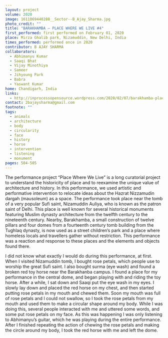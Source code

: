 ```yaml
---
layout: project
volume: 2020
image: 1611069440288__Sector--B_Ajay_Sharma.jpg
photo_credit: ""
title: "BARAKHAMBA – PLACE WHERE WE LIVE #4"
first_performed: first performed on February 01, 2020
place: Mirza Ghalib park, Nizamuddin, New Delhi, India
times_performed: performed once in 2020
contributor: B AJAY SHARMA
collaborators:
  - Abhimanyu Kumar
  - Saaqi Bhat
  - Vijay Minothiya
  - Sameer
  - Jihyoung Park
  - Babra
  - Yaswant Kumar
home: Chandigarh, India
links:
  - http://inprocessopensource.wordpress.com/2020/02/07/barakhamba-place-where-we-live4
contact: 2bajaysharma@gmail.com
footnote: ""
tags:
  - animals
  - architecture
  - body
  - circularity
  - face
  - history
  - horse
  - intervention
  - listening
  - monument
pages: 504-505
---
```


The performance project “Place Where We Live” is a long curatorial project to understand the historicity of place and to reexamine the unique value of architecture and history. In this performance, we used artistic and performative intervention to relocate ideas about the Hazrat Nizzamudin <span class="ITALIC">dargah</span> (mausoleum) as a space. The performance took place near the tomb of a very popular Sufi saint, Nizamuddin Auliya, who is known as the patron saint of Delhi. This place is well known for several historical monuments featuring Muslim dynasty architecture from the twelfth century to the nineteenth century. Nearby, Barakhamba, a small construction of twelve pillars and four domes from a fourteenth century tomb building from the Tughlaq dynasty, is now used as a street children’s park and a place where homeless locals and travellers gather without restriction. This performance was a reaction and response to these places and the elements and objects found there.

I did not know what exactly I would do during this performance, at first. When I visited Nizamuddin tomb, I bought rose petals, which people use to worship the great Sufi saint. I also bought surma (eye wash) and found a broken red toy horse near the Barakhanba campus. I found a place for my performance in the central dome, and began playing with and riding the toy horse. After a while, I sat down and Saaqi put the eye wash in my eyes. I slowly lay down and placed the red horse on my chest, and then started putting rose petals in my mouth and chewed them. Soon my mouth was full of rose petals and I could not swallow, so I took the rose petals from my mouth and used them to make a circular shape around my body. While I was doing this, several people interacted with me and uttered some words, and some put rose petals on my face. As this was happening I was only listening to Abhimanyu’s guitar, which he was playing during the entire performance. After I finished repeating the action of chewing the rose petals and making the circle around my body, I took the red horse with me and left the dome.
